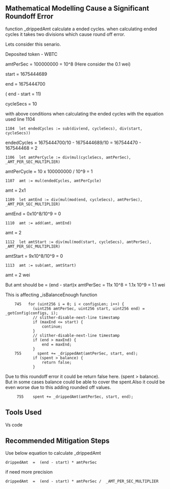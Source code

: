 ## Mathematical Modelling Cause a Significant Roundoff Error

function _drippedAmt calculate a ended cycles. when calculating ended cycles it takes two divisions which cause round off error. 

Lets consider this senario. 

Deposited token - WBTC

amtPerSec =  100000000 = 10^8 (Here consider the 0.1 wei)

start = 1675444689

end =  1675444700

( end - start = 11)

cycleSecs = 10

with above conditions when calculating the ended cycles with the equation used line 1104

    1104  let endedCycles := sub(div(end, cycleSecs), div(start, cycleSecs))
    
endedCycles =  1675444700/10 - 1675444689/10 =  167544470 - 167544468 =  2

    1106  let amtPerCycle := div(mul(cycleSecs, amtPerSec), _AMT_PER_SEC_MULTIPLIER)
 
amtPerCycle =  10 x 100000000 / 10^9  =  1

    1107  amt := mul(endedCycles, amtPerCycle)

amt =  2x1

    1109  let amtEnd := div(mul(mod(end, cycleSecs), amtPerSec), _AMT_PER_SEC_MULTIPLIER)

amtEnd =  0x10^8/10^9 =  0

    1110  amt := add(amt, amtEnd)

amt =  2

    1112  let amtStart := div(mul(mod(start, cycleSecs), amtPerSec), _AMT_PER_SEC_MULTIPLIER)

amtStart =  9x10^8/10^9 = 0

    1113  amt := sub(amt, amtStart)

amt =  2 wei

But amt should be = (end - start)x amtPerSec  = 11x 10^8 = 1.1x 10^9 = 1.1 wei

This is affecting _isBalanceEnough function 

        745   for (uint256 i = 0; i < configsLen; i++) {
                (uint256 amtPerSec, uint256 start, uint256 end) = _getConfig(configs, i);
                // slither-disable-next-line timestamp
                if (maxEnd <= start) {
                    continue;
                }
                // slither-disable-next-line timestamp
                if (end > maxEnd) {
                    end = maxEnd;
                }
        755       spent += _drippedAmt(amtPerSec, start, end);
                if (spent > balance) {
                    return false;
                }
Due to this roundoff error it could be return false here. (spent > balance). But in some cases balance could be able to cover the spent.Also
it could be even worse due to this adding rounded off values.

         755    spent += _drippedAmt(amtPerSec, start, end);
         


## Tools Used
Vs code

## Recommended Mitigation Steps

Use below equation to calculate _drippedAmt

    drippedAmt  =  (end - start) * amtPerSec

if need more precision 
    
    drippedAmt  =  (end - start) * amtPerSec /  _AMT_PER_SEC_MULTIPLIER
    

    











